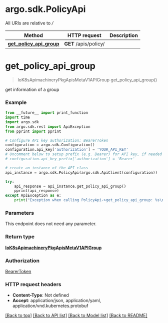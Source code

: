 # argo.sdk.PolicyApi

All URIs are relative to */*

Method | HTTP request | Description
------------- | ------------- | -------------
[**get_policy_api_group**](PolicyApi.md#get_policy_api_group) | **GET** /apis/policy/ | 

# **get_policy_api_group**
> IoK8sApimachineryPkgApisMetaV1APIGroup get_policy_api_group()



get information of a group

### Example
```python
from __future__ import print_function
import time
import argo.sdk
from argo.sdk.rest import ApiException
from pprint import pprint

# Configure API key authorization: BearerToken
configuration = argo.sdk.Configuration()
configuration.api_key['authorization'] = 'YOUR_API_KEY'
# Uncomment below to setup prefix (e.g. Bearer) for API key, if needed
# configuration.api_key_prefix['authorization'] = 'Bearer'

# create an instance of the API class
api_instance = argo.sdk.PolicyApi(argo.sdk.ApiClient(configuration))

try:
    api_response = api_instance.get_policy_api_group()
    pprint(api_response)
except ApiException as e:
    print("Exception when calling PolicyApi->get_policy_api_group: %s\n" % e)
```

### Parameters
This endpoint does not need any parameter.

### Return type

[**IoK8sApimachineryPkgApisMetaV1APIGroup**](IoK8sApimachineryPkgApisMetaV1APIGroup.md)

### Authorization

[BearerToken](../README.md#BearerToken)

### HTTP request headers

 - **Content-Type**: Not defined
 - **Accept**: application/json, application/yaml, application/vnd.kubernetes.protobuf

[[Back to top]](#) [[Back to API list]](../README.md#documentation-for-api-endpoints) [[Back to Model list]](../README.md#documentation-for-models) [[Back to README]](../README.md)

